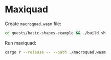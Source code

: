 # Maxiquad

Create `macroquad.wasm` file:
```bash
cd guests/basic-shapes-example && ./build.sh
```

Run maxiquad:
```bash
cargo r --release -- --path ./macroquad.wasm
```
